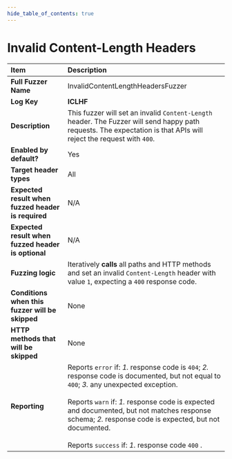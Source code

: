 ```yaml
--- 
hide_table_of_contents: true
---
```


# Invalid Content-Length Headers

| Item                                               | Description                                                                                                                                                                                                                                                                                                                                                             |
|:---------------------------------------------------|:------------------------------------------------------------------------------------------------------------------------------------------------------------------------------------------------------------------------------------------------------------------------------------------------------------------------------------------------------------------------|
| **Full Fuzzer Name**                               | InvalidContentLengthHeadersFuzzer                                                                                                                                                                                                                                                                                                                                       |
| **Log Key**                                        | **ICLHF**                                                                                                                                                                                                                                                                                                                                                               |
| **Description**                                    | This fuzzer will set an invalid `Content-Length` header. The Fuzzer will send happy path requests. The expectation is that APIs will reject the request with `400`.                                                                                                                                                                                                     |
| **Enabled by default?**                            | Yes                                                                                                                                                                                                                                                                                                                                                                     |
| **Target header types**                            | All                                                                                                                                                                                                                                                                                                                                                                     |
| **Expected result when fuzzed header is required** | N/A                                                                                                                                                                                                                                                                                                                                                                     |
| **Expected result when fuzzed header is optional** | N/A                                                                                                                                                                                                                                                                                                                                                                     |
| **Fuzzing logic**                                  | Iteratively **calls** all paths and HTTP methods and set an invalid `Content-Length` header with value `1`, expecting a `400` response code.                                                                                                                                                                                                                            |
| **Conditions when this fuzzer will be skipped**    | None                                                                                                                                                                                                                                                                                                                                                                    |
| **HTTP methods that will be skipped**              | None                                                                                                                                                                                                                                                                                                                                                                    |
| **Reporting**                                      | Reports `error` if: *1.* response code is `404`; *2.* response code is documented, but not equal to `400`; *3.* any unexpected exception. <br/><br/> Reports `warn` if: *1.* response code is expected and documented, but not matches response schema; *2.* response code is expected, but not documented. <br/><br/> Reports `success` if: *1.* response code `400` . | 

